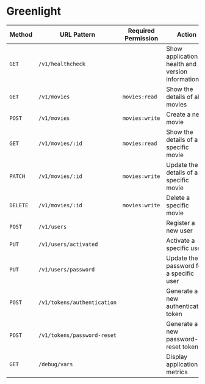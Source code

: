 # Greenlight

| Method   | URL Pattern                 | Required Permission | Action                                          |
| -------- | --------------------------- | ------------------- | ----------------------------------------------- |
| `GET`    | `/v1/healthcheck`           |                     | Show application health and version information |
| `GET`    | `/v1/movies`                | `movies:read`       | Show the details of all movies                  |
| `POST`   | `/v1/movies`                | `movies:write`      | Create a new movie                              |
| `GET`    | `/v1/movies/:id`            | `movies:read`       | Show the details of a specific movie            |
| `PATCH`  | `/v1/movies/:id`            | `movies:write`      | Update the details of a specific movie          |
| `DELETE` | `/v1/movies/:id`            | `movies:write`      | Delete a specific movie                         |
| `POST`   | `/v1/users`                 |                     | Register a new user                             |
| `PUT`    | `/v1/users/activated`       |                     | Activate a specific user                        |
| `PUT`    | `/v1/users/password`        |                     | Update the password for a specific user         |
| `POST`   | `/v1/tokens/authentication` |                     | Generate a new authentication token             |
| `POST`   | `/v1/tokens/password-reset` |                     | Generate a new password-reset token             |
| `GET`    | `/debug/vars`               |                     | Display application metrics                     |
